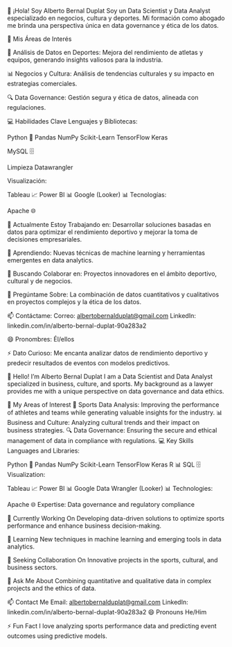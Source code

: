
👋 ¡Hola! Soy Alberto Bernal Duplat
Soy un Data Scientist y Data Analyst especializado en negocios, cultura y deportes. Mi formación como abogado me brinda una perspectiva única en data governance y ética de los datos.

🌟 Mis Áreas de Interés

🏅 Análisis de Datos en Deportes: Mejora del rendimiento de atletas y equipos, generando insights valiosos para la industria.

📊 Negocios y Cultura: Análisis de tendencias culturales y su impacto en estrategias comerciales.

🔍 Data Governance: Gestión segura y ética de datos, alineada con regulaciones.

💻 Habilidades Clave
Lenguajes y Bibliotecas:

Python 🐍
Pandas
NumPy
Scikit-Learn
TensorFlow
Keras

MySQL 🗄️

Limpieza 
Datawrangler 

Visualización:

Tableau 📈
Power BI 📊
Google (Looker) 📊
Tecnologías:

Apache 🌐


🔭 Actualmente Estoy Trabajando en:
Desarrollar soluciones basadas en datos para optimizar el rendimiento deportivo y mejorar la toma de decisiones empresariales.

🌱 Aprendiendo:
Nuevas técnicas de machine learning y herramientas emergentes en data analytics.

🤝 Buscando Colaborar en:
Proyectos innovadores en el ámbito deportivo, cultural y de negocios.

🤔 Pregúntame Sobre:
La combinación de datos cuantitativos y cualitativos en proyectos complejos y la ética de los datos.

📫 Contáctame:
Correo: albertobernalduplat@gmail.com
LinkedIn: linkedin.com/in/alberto-bernal-duplat-90a283a2

😄 Pronombres:
Él/ellos

⚡ Dato Curioso:
Me encanta analizar datos de rendimiento deportivo y predecir resultados de eventos con modelos predictivos.


👋 Hello! I’m Alberto Bernal Duplat
I am a Data Scientist and Data Analyst specialized in business, culture, and sports. My background as a lawyer provides me with a unique perspective on data governance and data ethics.

🌟 My Areas of Interest
🏅 Sports Data Analysis: Improving the performance of athletes and teams while generating valuable insights for the industry.
📊 Business and Culture: Analyzing cultural trends and their impact on business strategies.
🔍 Data Governance: Ensuring the secure and ethical management of data in compliance with regulations.
💻 Key Skills
Languages and Libraries:

Python 🐍
Pandas
NumPy
Scikit-Learn
TensorFlow
Keras
R 📊
SQL 🗄️
Visualization:

Tableau 📈
Power BI 📊
Google Data Wrangler (Looker) 📊
Technologies:

Apache 🌐
Expertise: Data governance and regulatory compliance

🔭 Currently Working On
Developing data-driven solutions to optimize sports performance and enhance business decision-making.

🌱 Learning
New techniques in machine learning and emerging tools in data analytics.

🤝 Seeking Collaboration On
Innovative projects in the sports, cultural, and business sectors.

🤔 Ask Me About
Combining quantitative and qualitative data in complex projects and the ethics of data.

📫 Contact Me
Email: albertobernalduplat@gmail.com
LinkedIn: linkedin.com/in/alberto-bernal-duplat-90a283a2
😄 Pronouns
He/Him

⚡ Fun Fact
I love analyzing sports performance data and predicting event outcomes using predictive models.















